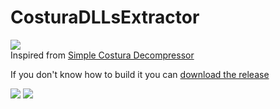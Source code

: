 # CosturaDLLsExtractor

[![](https://www.codefactor.io/repository/github/HideakiAtsuyo/CosturaDLLsExtractor/badge)](https://www.codefactor.io/repository/github/HideakiAtsuyo/CosturaDLLsExtractor)<br>
Inspired from [Simple Costura Decompressor](https://github.com/dr4k0nia/Simple-Costura-Decompressor)

If you don't know how to build it you can [download the release](https://github.com/HideakiAtsuyo/CosturaDLLsExtractor/releases/download/1.0/Release.zip)

![](https://i.imgur.com/TtxEIzg.png)
![](https://i.imgur.com/DPrEkxN.gif)
